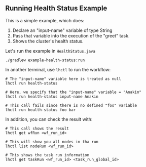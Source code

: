 ## Running Health Status Example

This is a simple example, which does:

1. Declare an "input-name" variable of type String
2. Pass that variable into the execution of the "greet" task.
3. Shows the cluster's health status.

Let's run the example in `HealthStatus.java`

```
./gradlew example-health-status:run
```

In another terminal, use `lhctl` to run the workflow:

```
# The "input-name" variable here is treated as null
lhctl run health-status

# Here, we specify that the "input-name" variable = "Anakin"
lhctl run health-status input-name Anakin

# This call fails since there is no defined "foo" variable
lhctl run health-status foo bar
```

In addition, you can check the result with:

```
# This call shows the result
lhctl get wfRun <wf_run_id>

# This will show you all nodes in tha run
lhctl list nodeRun <wf_run_id>

# This shows the task run information
lhctl get taskRun <wf_run_id> <task_run_global_id>
```
